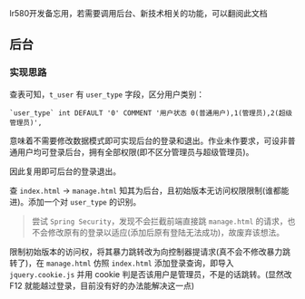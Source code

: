 lr580开发备忘用，若需要调用后台、新技术相关的功能，可以翻阅此文档

## 后台

### 实现思路

查表可知，`t_user` 有 `user_type` 字段，区分用户类别：

```mysql
`user_type` int DEFAULT '0' COMMENT '用户状态 0(普通用户),1(管理员),2(超级管理员)',
```

意味着不需要修改数据模式即可实现后台的登录和退出。作业未作要求，可设非普通用户均可登录后台，拥有全部权限(即不区分管理员与超级管理员)。

因此复用即可后台的登录退出。

查 `index.html` -> `manage.html` 知其为后台，且初始版本无访问权限限制(谁都能进)。添加一个对 `user_type` 的识别。

> 尝试 `Spring Security`，发现不会拦截前端直接跳 `manage.html` 的请求，也不会修改原有的登录以适应(添加后原有登陆无法成功)，故废弃该想法。

限制初始版本的访问权，将其暴力跳转改为向控制器提请求(真不会不修改暴力跳转了)，在 `manage.html` 仿照 `index.html` 添加登录查询，即导入 `jquery.cookie.js` 并用 cookie 判是否该用户是管理员，不是的话跳转。(显然改 F12 就能越过登录，目前没有好的办法能解决这一点)